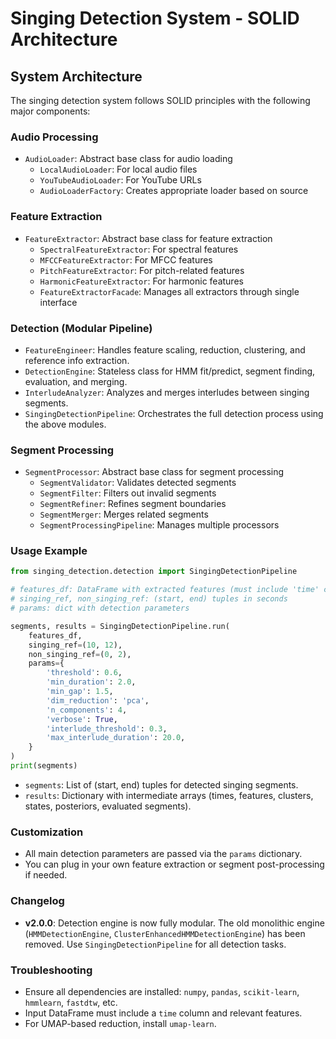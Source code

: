 # Singing Detection System - SOLID Architecture

## System Architecture

The singing detection system follows SOLID principles with the following major components:

### Audio Processing
- `AudioLoader`: Abstract base class for audio loading
  - `LocalAudioLoader`: For local audio files
  - `YouTubeAudioLoader`: For YouTube URLs
  - `AudioLoaderFactory`: Creates appropriate loader based on source

### Feature Extraction
- `FeatureExtractor`: Abstract base class for feature extraction
  - `SpectralFeatureExtractor`: For spectral features
  - `MFCCFeatureExtractor`: For MFCC features
  - `PitchFeatureExtractor`: For pitch-related features
  - `HarmonicFeatureExtractor`: For harmonic features
  - `FeatureExtractorFacade`: Manages all extractors through single interface

### Detection (Modular Pipeline)
- `FeatureEngineer`: Handles feature scaling, reduction, clustering, and reference info extraction.
- `DetectionEngine`: Stateless class for HMM fit/predict, segment finding, evaluation, and merging.
- `InterludeAnalyzer`: Analyzes and merges interludes between singing segments.
- `SingingDetectionPipeline`: Orchestrates the full detection process using the above modules.

### Segment Processing
- `SegmentProcessor`: Abstract base class for segment processing
  - `SegmentValidator`: Validates detected segments
  - `SegmentFilter`: Filters out invalid segments
  - `SegmentRefiner`: Refines segment boundaries
  - `SegmentMerger`: Merges related segments
  - `SegmentProcessingPipeline`: Manages multiple processors

### Usage Example

```python
from singing_detection.detection import SingingDetectionPipeline

# features_df: DataFrame with extracted features (must include 'time' column)
# singing_ref, non_singing_ref: (start, end) tuples in seconds
# params: dict with detection parameters

segments, results = SingingDetectionPipeline.run(
    features_df,
    singing_ref=(10, 12),
    non_singing_ref=(0, 2),
    params={
        'threshold': 0.6,
        'min_duration': 2.0,
        'min_gap': 1.5,
        'dim_reduction': 'pca',
        'n_components': 4,
        'verbose': True,
        'interlude_threshold': 0.3,
        'max_interlude_duration': 20.0,
    }
)
print(segments)
```

- `segments`: List of (start, end) tuples for detected singing segments.
- `results`: Dictionary with intermediate arrays (times, features, clusters, states, posteriors, evaluated segments).

### Customization
- All main detection parameters are passed via the `params` dictionary.
- You can plug in your own feature extraction or segment post-processing if needed.

### Changelog
- **v2.0.0**: Detection engine is now fully modular. The old monolithic engine (`HMMDetectionEngine`, `ClusterEnhancedHMMDetectionEngine`) has been removed. Use `SingingDetectionPipeline` for all detection tasks.

### Troubleshooting
- Ensure all dependencies are installed: `numpy`, `pandas`, `scikit-learn`, `hmmlearn`, `fastdtw`, etc.
- Input DataFrame must include a `time` column and relevant features.
- For UMAP-based reduction, install `umap-learn`. 